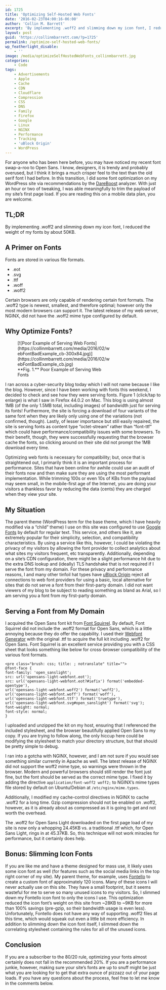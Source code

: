 ```yaml
---
id: 1725
title: 'Optimizing Self-Hosted Web Fonts'
date: '2016-02-23T04:00:16-06:00'
author: 'Collin M. Barrett'
excerpt: 'By implementing .woff2 and slimming down my icon font, I reduced the weight of my site''s fonts by about 50KB.'
layout: post
guid: 'https://collinmbarrett.com/?p=1725'
permalink: /optimize-self-hosted-web-fonts/
wp_featherlight_disable:
    - ''
image: /media/optimizeSelfHostedWebFonts_collinmbarrett.jpg
categories:
    - Code
tags:
    - Advertisements
    - Apple
    - Cache
    - CDN
    - Cloudflare
    - Compression
    - CSS
    - DNS
    - Family
    - Firefox
    - Google
    - Linux
    - NGINX
    - Performance
    - Tracking
    - 'uBlock Origin'
    - WordPress
---
```


For anyone who has been here before, you may have noticed my recent font swap-a-roo to Open Sans. I know, designers, it is trendy and probably overused, but I think it brings a much crisper feel to the text than the old serif font I had before. In this transition, I did some font optimization on my WordPress site via recommendations by the [DareBoost](https://www.dareboost.com/en) analyzer. With just an hour or two of tweaking, I was able meaningfully to trim the payload of my site’s first page load. If you are reading this on a mobile data plan, you are welcome.

## TL;DR

By implementing .woff2 and slimming down my icon font, I reduced the weight of my fonts by about 50KB.

## A Primer on Fonts

Fonts are stored in various file formats.

- .eot
- .svg
- .ttf
- .woff
- .woff2

Certain browsers are only capable of rendering certain font formats. The .woff2 type is newest, smallest, and therefore optimal; however only the most modern browsers can support it. The latest release of my web server, NGINX, did not have the .woff2 mime type configured by default.

## Why Optimize Fonts?

<figure aria-describedby="caption-attachment-1733" class="wp-caption alignright" id="attachment_1733" style="width: 300px">[![Poor Example of Serving Web Fonts](https://collinmbarrett.com/media/2016/02/webFontBadExample_cb-300x84.jpg)](https://collinmbarrett.com/media/2016/02/webFontBadExample_cb.jpg)<figcaption class="wp-caption-text" id="caption-attachment-1733">**Fig. 1.** Poor Example of Serving Web Fonts</figcaption></figure>

I ran across a cyber-security blog today which I will not name because I like the blog. However, since I have been working with fonts this weekend, I decided to check and see how they were serving fonts. Figure 1 (click/tap to enlarge) is what I saw in Firefox 44.0.2 on Mac. This blog is using almost 1MB (of the only 1.5MB total, including images) of bandwidth just for serving its fonts! Furthermore, the site is forcing a download of four variants of the same font when they are likely only using one of the variations (not confirmed, though). Lastly, of lesser importance but still easily repaired, the site is serving fonts as content type “octet-stream” rather than “font-ttf” which could have performance/compatibility issues with some browsers. To their benefit, though, they were successfully requesting that the browser cache the fonts, so clicking around on their site did not prompt the 1MB download every time.

Optimizing web fonts is necessary for compatibility; but, once that is straightened out, I primarily think it is an important process for performance. Sites that have been online for awhile could use an audit of their fonts now and then make sure they are using the most performant implementation. While trimming 100s or even 10s of KBs from the payload may seem small, in the mobile-first age of the Internet, you are doing your visitors a thankless favor by reducing the data (cents) they are charged when they view your site.

## My Situation

The parent theme (WordPress term for the base theme, which I have heavily modified via a “child” theme) I use on this site was configured to use [Google Fonts](https://fonts.google.com/ "Google Fonts") by default for regular text. This service, and others like it, are extremely popular for their simplicity, selection, and compatibility characteristics. By using a service like this, however, I could be violating the privacy of my visitors by allowing the font provider to collect analytics about what sites my visitors frequent, etc transparently. Additionally, depending on a site’s CDN configuration, there might be a slight performance hit due to the extra DNS lookup and (ideally) TLS handshake that is not required if I serve the font from my domain. For these privacy and performance reasons, I and many other tinfoil hat types have [uBlock Origin](https://github.com/gorhill/uBlock "uBlock Origin - GitHub") reject all connections to web font providers for using a basic, local alternative for sites that do not serve a font from their first-party domain. I did not want viewers of my blog to be subject to reading something as bland as Arial, so I am serving you a font from my first-party domain.

## Serving a Font from My Domain

I acquired the Open Sans font kit from [Font Squirrel](https://www.fontsquirrel.com/fonts/open-sans "Open Sans - Font Squirrel"). By default, Font Squirrel did not include the .woff2 format for Open Sans, which is a little annoying because they do offer the capability. I used their [Webfont Generator](https://www.fontsquirrel.com/tools/webfont-generator "Webfont Generator - Font Squirrel") with the original .ttf to acquire the full kit including .woff2 for Open Sans. Font Squirrel is an excellent service providing you with a CSS sheet that looks something like below for cross-browser compatibility of the various font formats.

```
<pre class="brush: css; title: ; notranslate" title="">
@font-face {
font-family: 'open_sanslight';
src: url('opensans-light-webfont.eot');
src: url('opensans-light-webfont.eot?#iefix') format('embedded-opentype'),
url('opensans-light-webfont.woff2') format('woff2'),
url('opensans-light-webfont.woff') format('woff'),
url('opensans-light-webfont.ttf') format('truetype'),
url('opensans-light-webfont.svg#open_sanslight') format('svg');
font-weight: normal;
font-style: normal;
}
```

I uploaded and unzipped the kit on my host, ensuring that I referenced the included stylesheet, and the browser beautifully applied Open Sans to my copy. If you are trying to follow along, the only hiccup here could be modifying the stylesheet to match your directory structure, but that should be pretty simple to debug.

I ran into a gotcha with NGINX, however, and I am not sure if you would see something similar currently in Apache as well. The latest release of NGINX did not support the woff2 mime type, so warnings were thrown in the browser. Modern and powerful browsers should still render the font just fine, but the font should be served as the correct mime type. I fixed it by adding the directive `application/font-woff2 woff2;` to NGINX’s mime types file stored by default on Ubuntu/Debian at `/etc/nginx/mime.types`.

Additionally, I modified my cache-control directives in NGINX to cache .woff2 for a long time. Gzip compression should not be enabled on .woff2, however, as it is already about as compressed as it is going to get and not worth the overhead.

The .woff2 for Open Sans Light downloaded on the first page load of my site is now only a whopping 24.45KB vs. a traditional .ttf which, for Open Sans Light, rings in at 45.37KB. So, this technique will not work miracles for performance, but it certainly does help.

## Bonus: Slimming Icon Fonts

If you are like me and have a theme designed for mass use, it likely uses some icon font as well (for features such as the social media links in the top right corner of my site). My parent theme, for example, uses [Fontello](https://fontello.com/) to create a custom font of approximately 120 icons. Many of these icons I will never actually use on this site. They have a small footprint, but it seems wasteful for me to serve so many unused icons to my visitors. So, I slimmed down my Fontello icon font to only the icons I use. This optimization reduced the icon font’s weight on this site from ~28KB to ~9KB for more than 100% savings (pre-gzip, so their bandwidth usage is even less). Unfortunately, Fontello does not have any way of supporting .woff2 files at this time, which would squeak out even a little bit more efficiency. In addition to slimming down the icon font itself, I slimmed down the correlating stylesheet containing the rules for all of the unused icons.

## Conclusion

If you are a subscriber to the 80/20 rule, optimizing your fonts almost certainly does not fall in the recommended 20%. If you are a performance junkie, however, making sure your site’s fonts are up to snuff might be just what you are looking for to get that extra ounce of pizzazz out of your page loads. If you have any questions about the process, feel free to let me know in the comments below.